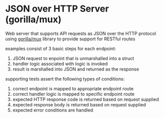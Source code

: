 # JSON over HTTP Server (gorilla/mux)

Web server that supports API requests as JSON over the HTTP protocol using [gorilla/mux](https://github.com/gorilla/mux) library to provide support for RESTful routes

examples consist of 3 basic steps for each endpoint:

1. JSON request to enpoint that is unmarshalled into a struct
1. handler logic associated with logic is invoked
1. result is marshalled into JSON and returned as the response

supporting tests assert the following types of conditions:

1. correct endpoint is mapped to appropriate endpoint route
1. correct handler logic is mapped to specific endpoint route
1. expected HTTP response code is returned based on request supplied
1. expected response body is returned based on request supplied
1. expected error conditions are handled